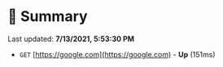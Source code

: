 # 📖 Summary
Last updated: **7/13/2021, 5:53:30 PM**

- `GET` [https://google.com](https://google.com) - **Up** (151ms)
